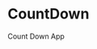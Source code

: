 # CountDown
 Count Down App
   
       
                                   
                         
             
       
   
